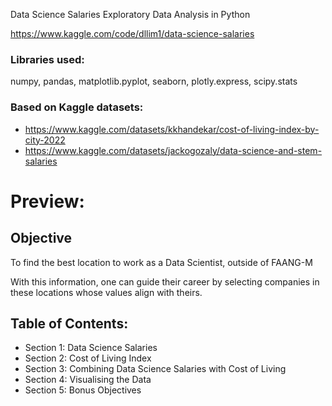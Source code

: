 Data Science Salaries Exploratory Data Analysis in Python

https://www.kaggle.com/code/dllim1/data-science-salaries

### Libraries used:
numpy, pandas, matplotlib.pyplot, seaborn, plotly.express, scipy.stats

### Based on Kaggle datasets:
- https://www.kaggle.com/datasets/kkhandekar/cost-of-living-index-by-city-2022
- https://www.kaggle.com/datasets/jackogozaly/data-science-and-stem-salaries

# Preview:

## Objective
To find the best location to work as a Data Scientist, outside of FAANG-M

With this information, one can guide their career by selecting companies in these locations whose values align with theirs.

## Table of Contents:
- Section 1: Data Science Salaries
- Section 2: Cost of Living Index
- Section 3: Combining Data Science Salaries with Cost of Living
- Section 4: Visualising the Data
- Section 5: Bonus Objectives
